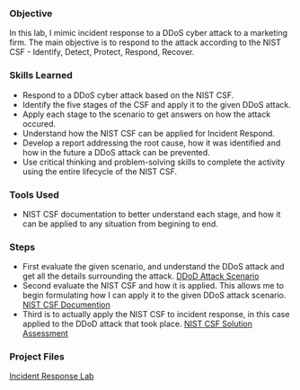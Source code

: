 ### Objective

In this lab, I mimic incident response to a DDoS cyber attack to a marketing firm. The main objective is to respond to the attack according to the NIST CSF - Identify, Detect, Protect, Respond, Recover.

### Skills Learned

- Respond to a DDoS cyber attack based on the NIST CSF.
- Identify the five stages of the CSF and apply it to the given DDoS attack.
- Apply each stage to the scenario to get answers on how the attack occured.
- Understand how the NIST CSF can be applied for Incident Respond.
- Develop a report addressing the root cause, how it was identified and how in the future a DDoS attack can be prevented.
- Use critical thinking and problem-solving skills to complete the activity using the entire lifecycle of the NIST CSF.

### Tools Used

- NIST CSF documentation to better understand each stage, and how it can be applied to any situation from begining to end.

### Steps
<!-- This is a comment. It won't be rendered on the webpage. drag & drop screenshots here or use imgur and reference them using imgsrc
Every screenshot should have some text explaining what the screenshot is about.
Example below.
*Ref 1: Network Diagram* -->
- First evaluate the given scenario, and understand the DDoS attack and get all the details surrounding the attack.
  [DDoD Attack Scenario](https://docs.google.com/document/d/1NlzFtMUVILaE3_YNbFbEnHvBQCxnuCWWwQginOaavfw/edit)
- Second evaluate the NIST CSF and how it is applied. This allows me to begin formulating how I can apply it to the given DDoS attack scenario.
  [NIST CSF Documention](https://docs.google.com/document/d/12-LOHfNaxbixsiPSBMaeHdWXyOhDa6Zhs8huxRCZstA/edit)
- Third is to actually apply the NIST CSF to incident response, in this case applied to the DDoD attack that took place.
  [NIST CSF Solution Assessment](https://docs.google.com/document/d/1i1hYEe7vG41EONGlU5yiPK3c2MXoRpmjob6moIGg3Aw/edit?resourcekey=0-qF82qzza308SdJBdIeuTiA)


### Project Files

[Incident Response Lab](https://drive.google.com/drive/folders/1PgxTsmmO3y3SbgqBh1JEfELde1XnUxtT)
